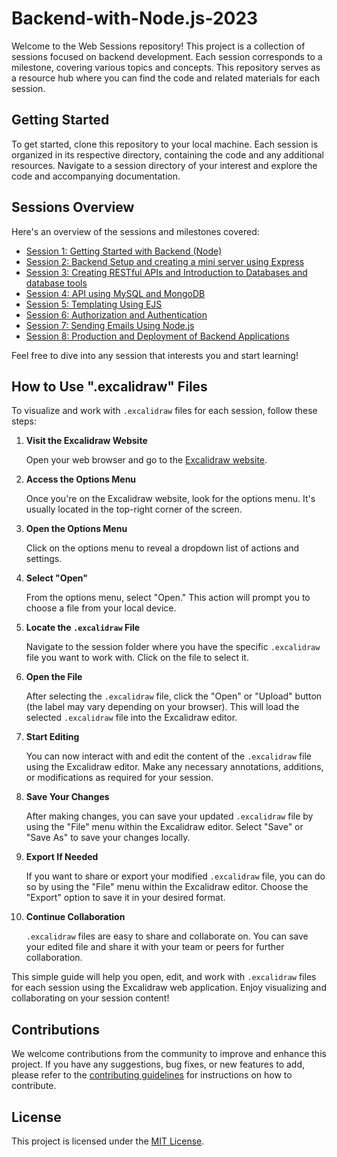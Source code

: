 # Backend-with-Node.js-2023

Welcome to the Web Sessions repository! This project is a collection of sessions focused on backend development. Each session corresponds to a milestone, covering various topics and concepts. This repository serves as a resource hub where you can find the code and related materials for each session.

## Getting Started

To get started, clone this repository to your local machine. Each session is organized in its respective directory, containing the code and any additional resources. Navigate to a session directory of your interest and explore the code and accompanying documentation.

## Sessions Overview

Here's an overview of the sessions and milestones covered:

- [Session 1: Getting Started with Backend (Node)](./Session%201%20-%20Getting%20Started%20with%20Backend%20(Node))
- [Session 2: Backend Setup and creating a mini server using Express](./Session%202%20-%20Backend%20Setup%20and%20creating%20a%20mini%20server%20using%20Express)
- [Session 3: Creating RESTful APIs and Introduction to Databases and database tools](./Session%203%20-%20Creating%20RESTful%20APIs%20and%20Introduction%20to%20Databases%20and%20database%20tools)
- [Session 4: API using MySQL and MongoDB](./Session%204%20-%20API%20using%20MySQL%20and%20MongoDB)
- [Session 5: Templating Using EJS](./Session%205%20-%20Templating%20Using%20EJS)
- [Session 6: Authorization and Authentication](./Session%206%20-%20Authorization%20and%20Authentication)
- [Session 7: Sending Emails Using Node.js](./Session%207%20-%20Sending%20Emails%20Using%20Node.js)
- [Session 8: Production and Deployment of Backend Applications](./Session%208%20-%20Production%20and%20Deployment%20of%20Backend%20Applications)

Feel free to dive into any session that interests you and start learning!

## How to Use ".excalidraw" Files

To visualize and work with `.excalidraw` files for each session, follow these steps:

1. **Visit the Excalidraw Website**

   Open your web browser and go to the [Excalidraw website](https://excalidraw.com/).

2. **Access the Options Menu**

   Once you're on the Excalidraw website, look for the options menu. It's usually located in the top-right corner of the screen.

3. **Open the Options Menu**

   Click on the options menu to reveal a dropdown list of actions and settings.

4. **Select "Open"**

   From the options menu, select "Open." This action will prompt you to choose a file from your local device.

5. **Locate the `.excalidraw` File**

   Navigate to the session folder where you have the specific `.excalidraw` file you want to work with. Click on the file to select it.

6. **Open the File**

   After selecting the `.excalidraw` file, click the "Open" or "Upload" button (the label may vary depending on your browser). This will load the selected `.excalidraw` file into the Excalidraw editor.

7. **Start Editing**

   You can now interact with and edit the content of the `.excalidraw` file using the Excalidraw editor. Make any necessary annotations, additions, or modifications as required for your session.

8. **Save Your Changes**

   After making changes, you can save your updated `.excalidraw` file by using the "File" menu within the Excalidraw editor. Select "Save" or "Save As" to save your changes locally.

9. **Export If Needed**

   If you want to share or export your modified `.excalidraw` file, you can do so by using the "File" menu within the Excalidraw editor. Choose the "Export" option to save it in your desired format.

10. **Continue Collaboration**

    `.excalidraw` files are easy to share and collaborate on. You can save your edited file and share it with your team or peers for further collaboration.

This simple guide will help you open, edit, and work with `.excalidraw` files for each session using the Excalidraw web application. Enjoy visualizing and collaborating on your session content!

## Contributions

We welcome contributions from the community to improve and enhance this project. If you have any suggestions, bug fixes, or new features to add, please refer to the [contributing guidelines](CONTRIBUTING.md) for instructions on how to contribute.

## License

This project is licensed under the [MIT License](LICENSE).
